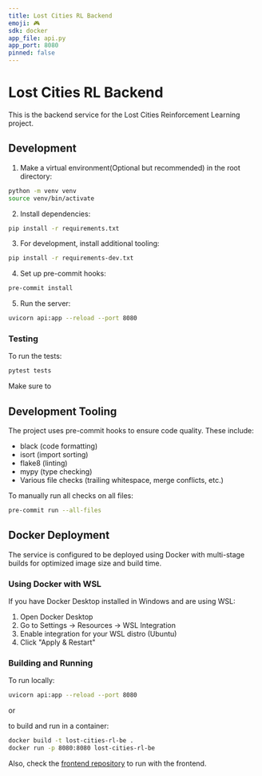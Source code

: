 ```yaml
---
title: Lost Cities RL Backend
emoji: 🎮
sdk: docker
app_file: api.py
app_port: 8080
pinned: false
---
```



# Lost Cities RL Backend

This is the backend service for the Lost Cities Reinforcement Learning project.

## Development

1. Make a virtual environment(Optional but recommended) in the root directory:

```bash
python -m venv venv
source venv/bin/activate
```

2. Install dependencies:
```bash
pip install -r requirements.txt
```

3. For development, install additional tooling:
```bash
pip install -r requirements-dev.txt
```

4. Set up pre-commit hooks:
```bash
pre-commit install
```

5. Run the server:
```bash
uvicorn api:app --reload --port 8080
```

### Testing

To run the tests:
```bash
pytest tests
```

Make sure to 

## Development Tooling

The project uses pre-commit hooks to ensure code quality. These include:
- black (code formatting)
- isort (import sorting)
- flake8 (linting)
- mypy (type checking)
- Various file checks (trailing whitespace, merge conflicts, etc.)

To manually run all checks on all files:
```bash
pre-commit run --all-files
```

## Docker Deployment

The service is configured to be deployed using Docker with multi-stage builds for optimized image size and build time.

### Using Docker with WSL

If you have Docker Desktop installed in Windows and are using WSL:

1. Open Docker Desktop
2. Go to Settings -> Resources -> WSL Integration
3. Enable integration for your WSL distro (Ubuntu)
4. Click "Apply & Restart"

### Building and Running

To run locally:
```bash
uvicorn api:app --reload --port 8080
```

or

to build and run in a container:

```bash
docker build -t lost-cities-rl-be .
docker run -p 8080:8080 lost-cities-rl-be
```


Also, check the [frontend repository](https://github.com/jpotw/lost-cities-rl-fe) to run with the frontend.
